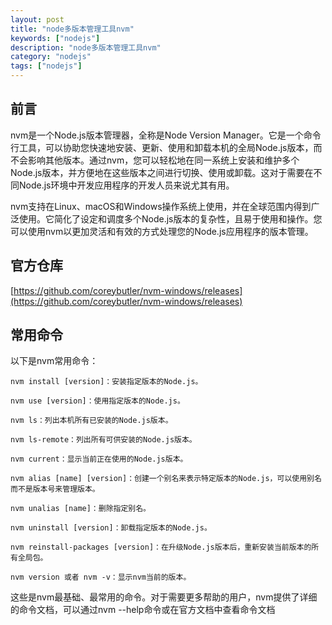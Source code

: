 ```yaml
---
layout: post
title: "node多版本管理工具nvm"
keywords: ["nodejs"]
description: "node多版本管理工具nvm"
category: "nodejs"
tags: ["nodejs"]
---
```


## 前言
nvm是一个Node.js版本管理器，全称是Node Version Manager。它是一个命令行工具，可以协助您快速地安装、更新、使用和卸载本机的全局Node.js版本，而不会影响其他版本。通过nvm，您可以轻松地在同一系统上安装和维护多个Node.js版本，并方便地在这些版本之间进行切换、使用或卸载。这对于需要在不同Node.js环境中开发应用程序的开发人员来说尤其有用。

nvm支持在Linux、macOS和Windows操作系统上使用，并在全球范围内得到广泛使用。它简化了设定和调度多个Node.js版本的复杂性，且易于使用和操作。您可以使用nvm以更加灵活和有效的方式处理您的Node.js应用程序的版本管理。

## 官方仓库
[https://github.com/coreybutler/nvm-windows/releases](https://github.com/coreybutler/nvm-windows/releases)

## 常用命令
以下是nvm常用命令：
```
nvm install [version]：安装指定版本的Node.js。

nvm use [version]：使用指定版本的Node.js。

nvm ls：列出本机所有已安装的Node.js版本。

nvm ls-remote：列出所有可供安装的Node.js版本。

nvm current：显示当前正在使用的Node.js版本。

nvm alias [name] [version]：创建一个别名来表示特定版本的Node.js，可以使用别名而不是版本号来管理版本。

nvm unalias [name]：删除指定别名。

nvm uninstall [version]：卸载指定版本的Node.js。

nvm reinstall-packages [version]：在升级Node.js版本后，重新安装当前版本的所有全局包。

nvm version 或者 nvm -v：显示nvm当前的版本。
```

这些是nvm最基础、最常用的命令。对于需要更多帮助的用户，nvm提供了详细的命令文档，可以通过nvm --help命令或在官方文档中查看命令文档
